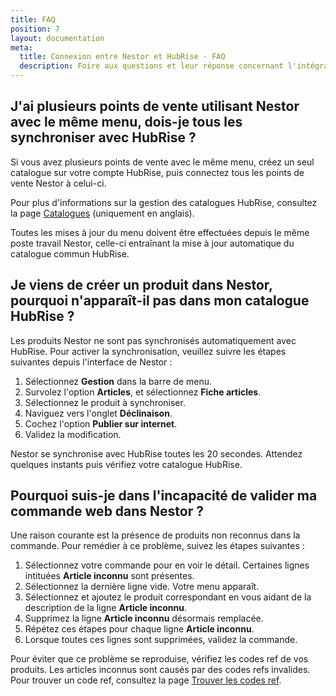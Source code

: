 ```yaml
---
title: FAQ
position: 7
layout: documentation
meta:
  title: Connexion entre Nestor et HubRise - FAQ
  description: Foire aux questions et leur réponse concernant l'intégration de Nestor avec HubRise.
---
```


## J'ai plusieurs points de vente utilisant Nestor avec le même menu, dois-je tous les synchroniser avec HubRise ?

Si vous avez plusieurs points de vente avec le même menu, créez un seul catalogue sur votre compte HubRise, puis connectez tous les points de vente Nestor à celui-ci.

Pour plus d'informations sur la gestion des catalogues HubRise, consultez la page [Catalogues](/docs/catalog) (uniquement en anglais).

Toutes les mises à jour du menu doivent être effectuées depuis le même poste travail Nestor, celle-ci entraînant la mise à jour automatique du catalogue commun HubRise.

## Je viens de créer un produit dans Nestor, pourquoi n'apparaît-il pas dans mon catalogue HubRise ?

Les produits Nestor ne sont pas synchronisés automatiquement avec HubRise. Pour activer la synchronisation, veuillez suivre les étapes suivantes depuis l'interface de Nestor :
1. Sélectionnez **Gestion** dans la barre de menu. 
1. Survolez l'option **Articles**, et sélectionnez **Fiche articles**.
1. Sélectionnez le produit à synchroniser.
1. Naviguez vers l'onglet **Déclinaison**.
1. Cochez l'option **Publier sur internet**.
1. Validez la modification.

Nestor se synchronise avec HubRise toutes les 20 secondes. Attendez quelques instants puis vérifiez votre catalogue HubRise.

## Pourquoi suis-je dans l'incapacité de valider ma commande web dans Nestor ?

Une raison courante est la présence de produits non reconnus dans la commande. Pour remédier à ce problème, suivez les étapes suivantes :
1. Sélectionnez votre commande pour en voir le détail. Certaines lignes intituées **Article inconnu** sont présentes.
1. Sélectionnez la dernière ligne vide. Votre menu apparaît.
1. Sélectionnez et ajoutez le produit correspondant en vous aidant de la description de la ligne **Article inconnu**.
1. Supprimez la ligne **Article inconnu** désormais remplacée.
1. Répétez ces étapes pour chaque ligne **Article inconnu**.
1. Lorsque toutes ces lignes sont supprimées, validez la commande.

Pour éviter que ce problème se reproduise, vérifiez les codes ref de vos produits. Les articles inconnus sont causés par des codes refs invalides. Pour trouver un code ref, consultez la page [Trouver les codes ref](/apps/nestor/map-ref-codes).

